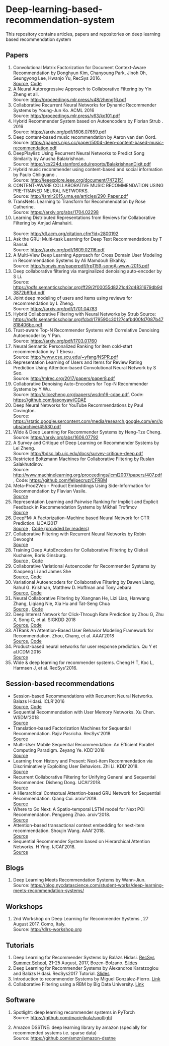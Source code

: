 # Deep-learning-based-recommendation-system
This repository contains articles,  papers and repositories on deep learning based recommendation system
## Papers
1. Convolutional Matrix Factorization for Document Context-Aware Recommendation by Donghyun Kim, Chanyoung Park, Jinoh Oh, Seungyong Lee, Hwanjo Yu, RecSys 2016.<br>
[Source](http://dm.postech.ac.kr/~cartopy/ConvMF/), [Code](https://github.com/cartopy/ConvMF)
2. A Neural Autoregressive Approach to Collaborative Filtering by Yin Zheng et all.<br>
Source: http://proceedings.mlr.press/v48/zheng16.pdf
3. Collaborative Recurrent Neural Networks for Dynamic Recommender Systems by Young-Jun Ko. ACML 2016 <br>
Source: http://proceedings.mlr.press/v63/ko101.pdf
4. Hybrid Recommender System based on Autoencoders by Florian Strub . 2016 <br>
Source: https://arxiv.org/pdf/1606.07659.pdf
5. Deep content-based music recommendation by Aaron van den Oord. <br>
Source: https://papers.nips.cc/paper/5004-deep-content-based-music-recommendation.pdf
6. DeepPlaylist: Using Recurrent Neural Networks to Predict Song Similarity by Anusha Balakrishnan. <br>
Source: https://cs224d.stanford.edu/reports/BalakrishnanDixit.pdf
7.  Hybrid music recommender using content-based and social information by  Paulo Chiliguano .<br>
Source: http://ieeexplore.ieee.org/document/7472151
8. CONTENT-AWARE COLLABORATIVE MUSIC RECOMMENDATION USING PRE-TRAINED NEURAL NETWORKS. <br>
Source: http://ismir2015.uma.es/articles/290_Paper.pdf
9.  TransNets: Learning to Transform for Recommendation  by Rose Catherine. <br>
Source: https://arxiv.org/abs/1704.02298 
10. Learning Distributed Representations from Reviews for Collaborative Filtering by  	Amjad Almahairi. <br> 	
Source: http://dl.acm.org/citation.cfm?id=2800192
11. Ask the GRU: Multi-task Learning for Deep Text Recommendations by T Bansal. <br> 
Source: https://arxiv.org/pdf/1609.02116.pdf
12.   A Multi-View Deep Learning Approach for Cross Domain User Modeling in Recommendation Systems by Ali Mamdouh Elkahky.<br>
Source: http://sonyis.me/paperpdf/frp1159-songA-www-2015.pdf
13. Deep collaborative filtering via marginalized denoising auto-encoder by S Li.<br>
Source: https://pdfs.semanticscholar.org/ff29/2f00055d8221c42d4831679db9d3872b6fbd.pdf
14. Joint deep modeling of users and items using reviews for recommendation by L Zheng. <br>
Source: https://arxiv.org/pdf/1701.04783
15. Hybrid Collaborative Filtering with Neural Networks by Strub 
Source: https://pdfs.semanticscholar.org/fcbd/179590c30127cafbd00fd7087b47818406bc.pdf
16. Trust-aware Top-N Recommender Systems with Correlative Denoising Autoencoder by Y Pan. <br> 
Source: https://arxiv.org/pdf/1703.01760
17. Neural Semantic Personalized Ranking for item cold-start recommendation by T Ebesu . <br>
Source: http://www.cse.scu.edu/~yfang/NSPR.pdf
18. Representation Learning of Users and Items for Review Rating Prediction Using Attention-based Convolutional Neural Network by S Seo. <br> 
Source: http://mlrec.org/2017/papers/paper8.pdf
19. Collaborative Denoising Auto-Encoders for Top-N Recommender Systems by Y Wu. <br>
Source: http://alicezheng.org/papers/wsdm16-cdae.pdf, Code: https://github.com/jasonyaw/CDAE
20. Deep Neural Networks for YouTube Recommendations by Paul Covington. <br> 
Source: https://static.googleusercontent.com/media/research.google.com/en//pubs/archive/45530.pdf
21. Wide & Deep Learning for Recommender Systems by Heng-Tze Cheng.<br>
Source: https://arxiv.org/abs/1606.07792
22. A Survey and Critique of Deep Learning on Recommender Systems by Lei Zheng.<br> 
Source: http://bdsc.lab.uic.edu/docs/survey-critique-deep.pdf
23. Restricted Boltzmann Machines for Collaborative Filtering by Ruslan Salakhutdinov. <br>
Source: http://www.machinelearning.org/proceedings/icml2007/papers/407.pdf , Code: https://github.com/felipecruz/CFRBM
24. Meta-Prod2Vec - Product Embeddings Using Side-Information for Recommendation by Flavian Vasile. <br>
[Source](https://arxiv.org/pdf/1607.07326.pdf)
25.  Representation Learning and Pairwise Ranking for Implicit and Explicit Feedback in Recommendation Systems by Mikhail Trofimov <br>
[Source](https://arxiv.org/abs/1705.00105)
26. DeepFM: A Factorization-Machine based Neural Network for CTR Prediction. IJCAI2017 <br> [Source](https://arxiv.org/abs/1703.04247) , [Code (provided by readers)](https://github.com/Leavingseason/OpenLearning4DeepRecsys)
27. Collaborative Filtering with Recurrent Neural Networks by Robin Devooght <br> [Source](https://arxiv.org/pdf/1608.07400.pdf)
28. Training Deep AutoEncoders for Collaborative Filtering by Oleksii Kuchaiev, Boris Ginsburg. <br> [Source](https://arxiv.org/abs/1708.01715) , [Code](https://github.com/NVIDIA/DeepRecommender)
29. Collaborative Variational Autoencoder for Recommender Systems by Xiaopeng Li and James She <br> [Source](http://eelxpeng.github.io/assets/paper/Collaborative_Variational_Autoencoder.pdf), [Code](https://github.com/eelxpeng/CollaborativeVAE)
30. Variational Autoencoders for Collaborative Filtering by Dawen Liang, Rahul G. Krishnan, Matthew D. Hoffman and Tony Jebara <br> [Source](https://arxiv.org/pdf/1802.05814.pdf), [Code](https://github.com/dawenl/vae_cf)
31. Neural Collaborative Filtering by Xiangnan He, Lizi Liao, Hanwang Zhang, Liqiang Nie, Xia Hu and Tat-Seng Chua <br> [Source](https://arxiv.org/abs/1708.05031) , [Code](https://github.com/hexiangnan/neural_collaborative_filtering)
 32. Deep Interest Network for Click-Through Rate Prediction by Zhou G, Zhu X, Song C, et al. SIGKDD 2018 <br> [Source](https://arxiv.org/pdf/1706.06978.pdf), [Code](https://github.com/zhougr1993/DeepInterestNetwork)
 33. ATRank An Attention-Based User Behavior Modeling Framework for Recommendation. Zhou, Chang, et al. AAAI‘2018 <br> [Source](https://arxiv.org/pdf/1711.06632.pdf), [Code](https://github.com/jinze1994/ATRank)
34. Product-based neural networks for user response prediction. Qu Y et al.ICDM 2016 <br> [Source](https://arxiv.org/pdf/1611.00144.pdf)
35. Wide & deep learning for recommender systems. Cheng H T, Koc L, Harmsen J, et al. RecSys'2016.
 
 ## Session-based recommendations
 - Session-based Recommendations with Recurrent Neural Networks. Balazs Hidasi. ICLR'2016 <br> [Source](https://arxiv.org/pdf/1511.06939.pdf), [Code](https://github.com/hidasib/GRU4Rec)
- Sequential Recommendation with User Memory Networks. Xu Chen. WSDM'2018 <br> [Source](http://delivery.acm.org/10.1145/3160000/3159668/p108-chen.pdf?ip=202.114.121.196&id=3159668&acc=ACTIVE%20SERVICE&key=BF85BBA5741FDC6E%2E4977B3C8BBB4AEC7%2E4D4702B0C3E38B35%2E4D4702B0C3E38B35&__acm__=1543762780_754527df140c3ba87251e6791e1e7a54)
- Translation-based Factorization Machines for Sequential Recommendation. Rajiv Pasricha. RecSys'2018 <br> [Source](http://delivery.acm.org/10.1145/3250000/3240356/p63-pasricha.pdf?ip=202.114.121.196&id=3240356&acc=ACTIVE%20SERVICE&key=BF85BBA5741FDC6E%2E4977B3C8BBB4AEC7%2E4D4702B0C3E38B35%2E4D4702B0C3E38B35&__acm__=1543762950_bca83c52a659de663600cd584aa02897)
- Multi-User Mobile Sequential Recommendation: An Eﬀicient Parallel Computing Paradigm. Zeyang Ye. KDD'2018 <br> [Source](http://delivery.acm.org/10.1145/3230000/3220111/p2624-ye.pdf?ip=202.114.121.196&id=3220111&acc=ACTIVE%20SERVICE&key=BF85BBA5741FDC6E%2E4977B3C8BBB4AEC7%2E4D4702B0C3E38B35%2E4D4702B0C3E38B35&__acm__=1543763031_27ca10632d3ecc2db9e354fef6d8be63)
- Learning from History and Present: Next-item Recommendation via Discriminatively Exploiting User Behaviors. Zhi Li. KDD'2018. <br> [Source](http://delivery.acm.org/10.1145/3230000/3220014/p1734-li.pdf?ip=202.114.121.196&id=3220014&acc=ACTIVE%20SERVICE&key=BF85BBA5741FDC6E%2E4977B3C8BBB4AEC7%2E4D4702B0C3E38B35%2E4D4702B0C3E38B35&__acm__=1543763128_c1de03391c9dfb13241592e917228e11)
- Recurrent Collaborative Filtering for Unifying General and Sequential Recommender. Disheng Dong. IJCAI'2018. <br> [Source](https://www.ijcai.org/proceedings/2018/0465.pdf)
- A Hierarchical Contextual Attention-based GRU Network for Sequential Recommendation. Qiang Cui. arxiv'2018. <br> [Source](https://arxiv.org/pdf/1711.05114.pdf)
- Where to Go Next: A Spatio-temporal LSTM model for Next POI Recommendation. Pengpeng Zhao. arxiv'2018. <br> [Source](https://arxiv.org/abs/1806.06671v1)
- Attention-based transactional context embedding for next-item recommendation. Shoujin Wang. AAAI'2018. <br> [Source](http://203.170.84.89/~idawis33/DataScienceLab/publication/AAAI18-Wang.pdf)
- Sequential Recommender System based on Hierarchical Attention Networks. H Ying. IJCAI'2018. <br> [Source](https://opus.lib.uts.edu.au/bitstream/10453/126040/1/ijcai2018_Yin.pdf)



## Blogs
1. Deep Learning Meets Recommendation Systems by Wann-Jiun. <br>
Source: https://blog.nycdatascience.com/student-works/deep-learning-meets-recommendation-systems/

## Workshops 
1. 2nd Workshop on Deep Learning for Recommender Systems , 27 August 2017. Como, Italy.<br> 
Source: http://dlrs-workshop.org

## Tutorials
1. Deep Learning for Recommender Systems by Balázs Hidasi. [RecSys Summer School](http://pro.unibz.it/projects/schoolrecsys17/program.html), 21-25 August, 2017, Bozen-Bolzano. [Slides](https://www.slideshare.net/balazshidasi/deep-learning-in-recommender-systems-recsys-summer-school-2017)
2. Deep Learning for Recommender Systems by Alexandros	Karatzoglou and Balázs	Hidasi. RecSys2017 Tutorial. [Slides](https://www.slideshare.net/kerveros99/deep-learning-for-recommender-systems-recsys2017-tutorial)
3. Introduction to recommender Systems by Miguel González-Fierro. [Link](https://github.com/miguelgfierro/sciblog_support/blob/master/Intro_to_Recommendation_Systems/Intro_Recommender.ipynb)
4. Collaborative Filtering using a RBM by Big Data University. [Link](https://github.com/santipuch590/deeplearning-tf/blob/master/dl_tf_BDU/4.RBM/ML0120EN-4.2-Review-CollaborativeFilteringwithRBM.ipynb)

## Software
1. Spotlight: deep learning recommender systems in PyTorch <br>
Source: https://github.com/maciejkula/spotlight

2. Amazon DSSTNE: deep learning library by amazon (specially for recommended systems i.e. sparse data) <br>
Source: https://github.com/amzn/amazon-dsstne
